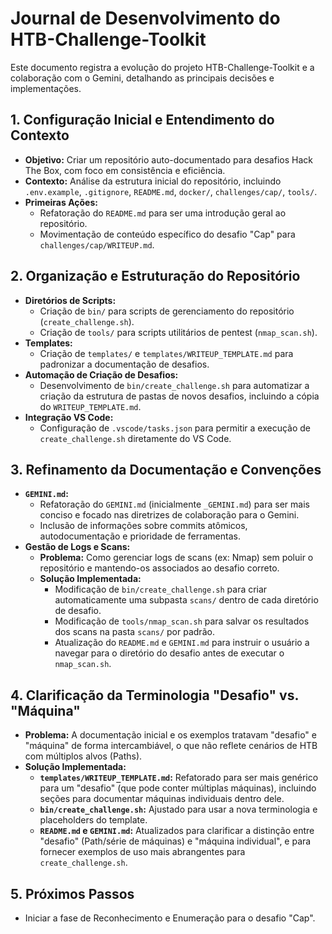 # Journal de Desenvolvimento do HTB-Challenge-Toolkit

Este documento registra a evolução do projeto HTB-Challenge-Toolkit e a colaboração com o Gemini, detalhando as principais decisões e implementações.

## 1. Configuração Inicial e Entendimento do Contexto

- **Objetivo:** Criar um repositório auto-documentado para desafios Hack The Box, com foco em consistência e eficiência.
- **Contexto:** Análise da estrutura inicial do repositório, incluindo `.env.example`, `.gitignore`, `README.md`, `docker/`, `challenges/cap/`, `tools/`.
- **Primeiras Ações:**
    - Refatoração do `README.md` para ser uma introdução geral ao repositório.
    - Movimentação de conteúdo específico do desafio "Cap" para `challenges/cap/WRITEUP.md`.

## 2. Organização e Estruturação do Repositório

- **Diretórios de Scripts:**
    - Criação de `bin/` para scripts de gerenciamento do repositório (`create_challenge.sh`).
    - Criação de `tools/` para scripts utilitários de pentest (`nmap_scan.sh`).
- **Templates:**
    - Criação de `templates/` e `templates/WRITEUP_TEMPLATE.md` para padronizar a documentação de desafios.
- **Automação de Criação de Desafios:**
    - Desenvolvimento de `bin/create_challenge.sh` para automatizar a criação da estrutura de pastas de novos desafios, incluindo a cópia do `WRITEUP_TEMPLATE.md`.
- **Integração VS Code:**
    - Configuração de `.vscode/tasks.json` para permitir a execução de `create_challenge.sh` diretamente do VS Code.

## 3. Refinamento da Documentação e Convenções

- **`GEMINI.md`:**
    - Refatoração do `GEMINI.md` (inicialmente `_GEMINI.md`) para ser mais conciso e focado nas diretrizes de colaboração para o Gemini.
    - Inclusão de informações sobre commits atômicos, autodocumentação e prioridade de ferramentas.
- **Gestão de Logs e Scans:**
    - **Problema:** Como gerenciar logs de scans (ex: Nmap) sem poluir o repositório e mantendo-os associados ao desafio correto.
    - **Solução Implementada:**
        - Modificação de `bin/create_challenge.sh` para criar automaticamente uma subpasta `scans/` dentro de cada diretório de desafio.
        - Modificação de `tools/nmap_scan.sh` para salvar os resultados dos scans na pasta `scans/` por padrão.
        - Atualização do `README.md` e `GEMINI.md` para instruir o usuário a navegar para o diretório do desafio antes de executar o `nmap_scan.sh`.

## 4. Clarificação da Terminologia "Desafio" vs. "Máquina"

- **Problema:** A documentação inicial e os exemplos tratavam "desafio" e "máquina" de forma intercambiável, o que não reflete cenários de HTB com múltiplos alvos (Paths).
- **Solução Implementada:**
    - **`templates/WRITEUP_TEMPLATE.md`:** Refatorado para ser mais genérico para um "desafio" (que pode conter múltiplas máquinas), incluindo seções para documentar máquinas individuais dentro dele.
    - **`bin/create_challenge.sh`:** Ajustado para usar a nova terminologia e placeholders do template.
    - **`README.md` e `GEMINI.md`:** Atualizados para clarificar a distinção entre "desafio" (Path/série de máquinas) e "máquina individual", e para fornecer exemplos de uso mais abrangentes para `create_challenge.sh`.

## 5. Próximos Passos

- Iniciar a fase de Reconhecimento e Enumeração para o desafio "Cap".
